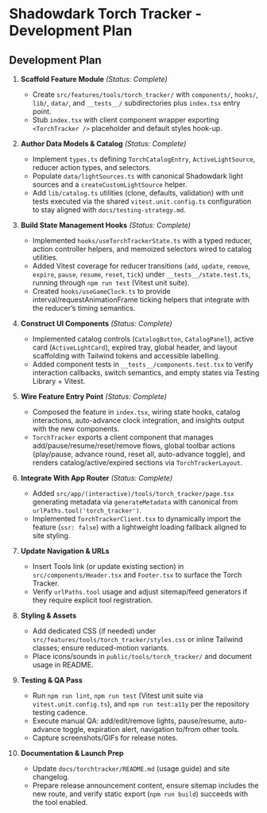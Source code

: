 # Shadowdark Torch Tracker - Development Plan

## Development Plan

1. **Scaffold Feature Module** *(Status: Complete)*
   - Create `src/features/tools/torch_tracker/` with `components/`, `hooks/`, `lib/`, `data/`, and `__tests__/` subdirectories plus `index.tsx` entry point.
   - Stub `index.tsx` with client component wrapper exporting `<TorchTracker />` placeholder and default styles hook-up.

2. **Author Data Models & Catalog** *(Status: Complete)*
   - Implement `types.ts` defining `TorchCatalogEntry`, `ActiveLightSource`, reducer action types, and selectors.
   - Populate `data/lightSources.ts` with canonical Shadowdark light sources and a `createCustomLightSource` helper.
   - Add `lib/catalog.ts` utilities (clone, defaults, validation) with unit tests executed via the shared `vitest.unit.config.ts` configuration to stay aligned with `docs/testing-strategy.md`.

3. **Build State Management Hooks** *(Status: Complete)*
   - Implemented `hooks/useTorchTrackerState.ts` with a typed reducer, action controller helpers, and memoized selectors wired to catalog utilities.
   - Added Vitest coverage for reducer transitions (`add`, `update`, `remove`, `expire`, `pause`, `resume`, `reset`, `tick`) under `__tests__/state.test.ts`, running through `npm run test` (Vitest unit suite).
   - Created `hooks/useGameClock.ts` to provide interval/requestAnimationFrame ticking helpers that integrate with the reducer’s timing semantics.

4. **Construct UI Components** *(Status: Complete)*
   - Implemented catalog controls (`CatalogButton`, `CatalogPanel`), active card (`ActiveLightCard`), expired tray, global header, and layout scaffolding with Tailwind tokens and accessible labelling.
   - Added component tests in `__tests__/components.test.tsx` to verify interaction callbacks, switch semantics, and empty states via Testing Library + Vitest.

5. **Wire Feature Entry Point** *(Status: Complete)*
   - Composed the feature in `index.tsx`, wiring state hooks, catalog interactions, auto-advance clock integration, and insights output with the new components.
   - `TorchTracker` exports a client component that manages add/pause/resume/reset/remove flows, global toolbar actions (play/pause, advance round, reset all, auto-advance toggle), and renders catalog/active/expired sections via `TorchTrackerLayout`.

6. **Integrate With App Router** *(Status: Complete)*
   - Added `src/app/(interactive)/tools/torch_tracker/page.tsx` generating metadata via `generateMetadata` with canonical from `urlPaths.tool('torch_tracker')`.
   - Implemented `TorchTrackerClient.tsx` to dynamically import the feature (`ssr: false`) with a lightweight loading fallback aligned to site styling.

7. **Update Navigation & URLs**
   - Insert Tools link (or update existing section) in `src/components/Header.tsx` and `Footer.tsx` to surface the Torch Tracker.
   - Verify `urlPaths.tool` usage and adjust sitemap/feed generators if they require explicit tool registration.

8. **Styling & Assets**
   - Add dedicated CSS (if needed) under `src/features/tools/torch_tracker/styles.css` or inline Tailwind classes; ensure reduced-motion variants.
   - Place icons/sounds in `public/tools/torch_tracker/` and document usage in README.

9. **Testing & QA Pass**
   - Run `npm run lint`, `npm run test` (Vitest unit suite via `vitest.unit.config.ts`), and `npm run test:a11y` per the repository testing cadence.
   - Execute manual QA: add/edit/remove lights, pause/resume, auto-advance toggle, expiration alert, navigation to/from other tools.
   - Capture screenshots/GIFs for release notes.

10. **Documentation & Launch Prep**
    - Update `docs/torchtracker/README.md` (usage guide) and site changelog.
    - Prepare release announcement content, ensure sitemap includes the new route, and verify static export (`npm run build`) succeeds with the tool enabled.
